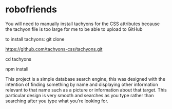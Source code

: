 # robofriends
You will need to manually install tachyons for the CSS attributes because the tachyon file is too large for me to be able to upload to GitHub

to install tachyons: 
git clone 

https://github.com/tachyons-css/tachyons.git

cd tachyons

npm install

This project is a simple database search engine, this was designed with the intention of finding something by name and displaying other information relevant to that name
such as a picture or information about that target. This particular design is very smooth and searches as you type rather than searching after you type what you're
looking for.
